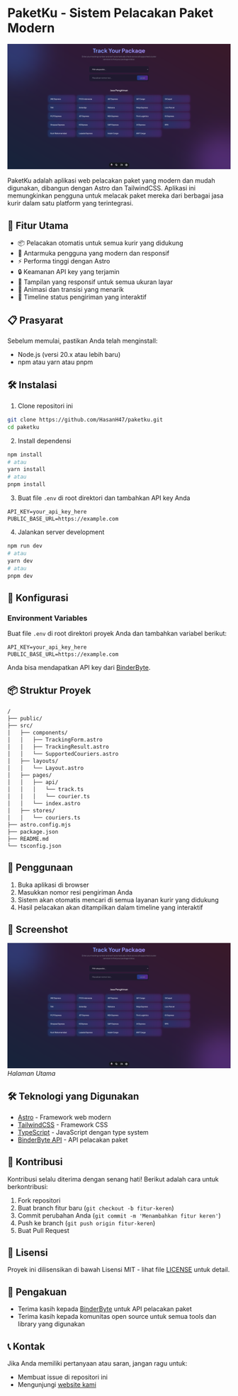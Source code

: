# PaketKu - Sistem Pelacakan Paket Modern

![PaketKu Banner](public/image.png)

PaketKu adalah aplikasi web pelacakan paket yang modern dan mudah digunakan, dibangun dengan Astro dan TailwindCSS. Aplikasi ini memungkinkan pengguna untuk melacak paket mereka dari berbagai jasa kurir dalam satu platform yang terintegrasi.

## 🚀 Fitur Utama

- 📦 Pelacakan otomatis untuk semua kurir yang didukung
- 🎯 Antarmuka pengguna yang modern dan responsif
- ⚡ Performa tinggi dengan Astro
- 🔒 Keamanan API key yang terjamin
- 📱 Tampilan yang responsif untuk semua ukuran layar
- 🌈 Animasi dan transisi yang menarik
- 🔄 Timeline status pengiriman yang interaktif

## 📋 Prasyarat

Sebelum memulai, pastikan Anda telah menginstall:

- Node.js (versi 20.x atau lebih baru)
- npm atau yarn atau pnpm

## 🛠 Instalasi

1. Clone repositori ini
```bash
git clone https://github.com/HasanH47/paketku.git
cd paketku
```

2. Install dependensi
```bash
npm install
# atau
yarn install
# atau
pnpm install
```

3. Buat file `.env` di root direktori dan tambahkan API key Anda
```env
API_KEY=your_api_key_here
PUBLIC_BASE_URL=https://example.com
```

4. Jalankan server development
```bash
npm run dev
# atau
yarn dev
# atau
pnpm dev
```

## 🔧 Konfigurasi

### Environment Variables

Buat file `.env` di root direktori proyek Anda dan tambahkan variabel berikut:

```env
API_KEY=your_api_key_here
PUBLIC_BASE_URL=https://example.com
```

Anda bisa mendapatkan API key dari [BinderByte](https://binderbyte.com/).

## 📦 Struktur Proyek

```
/
├── public/
├── src/
│   ├── components/
│   │   ├── TrackingForm.astro
│   │   ├── TrackingResult.astro
│   │   └── SupportedCouriers.astro
│   ├── layouts/
│   │   └── Layout.astro
│   ├── pages/
│   │   ├── api/
│   │   │   └── track.ts
│   │   │   └── courier.ts
│   │   └── index.astro
│   ├── stores/
│   │   └── couriers.ts
├── astro.config.mjs
├── package.json
├── README.md
└── tsconfig.json
```

## 🎯 Penggunaan

1. Buka aplikasi di browser
2. Masukkan nomor resi pengiriman Anda
3. Sistem akan otomatis mencari di semua layanan kurir yang didukung
4. Hasil pelacakan akan ditampilkan dalam timeline yang interaktif

## 📱 Screenshot

![Screenshot 1](public/image.png)
*Halaman Utama*

## 🛠 Teknologi yang Digunakan

- [Astro](https://astro.build) - Framework web modern
- [TailwindCSS](https://tailwindcss.com) - Framework CSS
- [TypeScript](https://www.typescriptlang.org/) - JavaScript dengan type system
- [BinderByte API](https://binderbyte.com) - API pelacakan paket

## 🤝 Kontribusi

Kontribusi selalu diterima dengan senang hati! Berikut adalah cara untuk berkontribusi:

1. Fork repositori
2. Buat branch fitur baru (`git checkout -b fitur-keren`)
3. Commit perubahan Anda (`git commit -m 'Menambahkan fitur keren'`)
4. Push ke branch (`git push origin fitur-keren`)
5. Buat Pull Request

## 📝 Lisensi

Proyek ini dilisensikan di bawah Lisensi MIT - lihat file [LICENSE](LICENSE) untuk detail.

## 🙏 Pengakuan

- Terima kasih kepada [BinderByte](https://binderbyte.com) untuk API pelacakan paket
- Terima kasih kepada komunitas open source untuk semua tools dan library yang digunakan

## 📞 Kontak

Jika Anda memiliki pertanyaan atau saran, jangan ragu untuk:
- Membuat issue di repositori ini
- Mengunjungi [website kami](https://hasanh.dev)